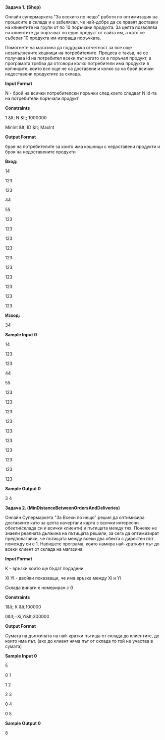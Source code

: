 **Задача 1.** **(Shop)**

Онлайн супермаркета &quot;За всекиго по нещо&quot; работи по оптимизация на процесите в склада и е забелязал, че най-добре да се правят доставки на клиентите на групи от по 10 поръчани продукта. За целта позволява на клиентите да поръчват по един продукт от сайта им, а като се съберат 10 продукта им изпраща поръчката.

Помогнете на магазина да поддържа отчетност за все още незапълнените кошници на потребителите. Процеса е такъв, че се получава id на потребител всеки път когато си е поръчал продукт, а програмата трябва да отговори колко потребители има продукти в копниците, които все още не са доставени и колко са на брой всички недоставени продуктите за склада.

**Input Format**

N - брой на всички потребителски поръчки след което следват N id-та на потребители поръчали продукт.

**Constraints**

1 \&lt; N \&lt; 1000000

MinInt \&lt; ID \&lt; MaxInt

**Output Format**

броя на потребителите за които има кошници с недоставени продукти и броя на недоставените продукти

**Вход:**

14

123

123

44

55

123

123

123

123

123

123

123

123

123

123

**Изход:**

34

**Sample Input 0**

14

123

123

44

55

123

123

123

123

123

123

123

123

123

123

**Sample Output 0**

3 4


**Задача 2. (****MinDistanceBetweenOrdersAndDeliveries****)**

Онлайн Супермаркета &quot;За Всеки по нещо&quot; решил да оптимизира доставките като за целта начертали карта с всички интересни обекти(склада си и всички клиенти) и пътищата между тях. Понеже не знаели реалната дължина на пътищата решили, за сега да оптимизират предполагайки, че пътищата между всеки два обекта с директен път помежду си е 1. Напишете програма, която намира най-краткият път до всеки клиент от склада на магазина.

**Input Format**

К - връзки които ще бъдат подадени

Xi Yi - двойки показващи, че има връзка между Xi и Yi

Склада винаги е номериран с 0

**Constraints**

1\&lt; К \&lt;100000

0\&lt;=Xi,Yi\&lt;300000

**Output Format**

Сумата на дължината на най-кратки пътища от склада до клиентите, до които има път. (ако до клиент няма път от склада то той не участва в сумата)

**Sample Input 0**

5

0 1

1 2

2 3

0 4

0 5

**Sample Output 0**

8
